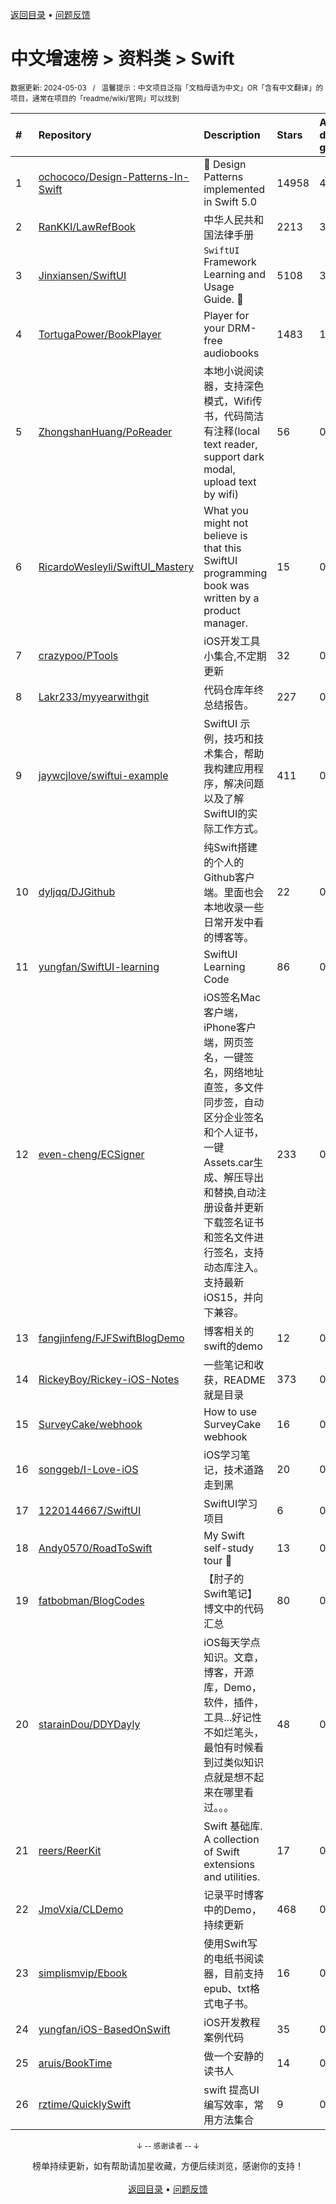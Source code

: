 <a href="https://github.com/GrowingGit/GitHub-Chinese-Top-Charts#github中文排行榜">返回目录</a> • <a href="/content/docs/feedback.md">问题反馈</a>

# 中文增速榜 > 资料类 > Swift
<sub>数据更新: 2024-05-03&nbsp;&nbsp;&nbsp;/&nbsp;&nbsp;&nbsp;温馨提示：中文项目泛指「文档母语为中文」OR「含有中文翻译」的项目，通常在项目的「readme/wiki/官网」可以找到</sub>

|#|Repository|Description|Stars|Average daily growth|Updated|
|:-|:-|:-|:-|:-|:-|
|1|[ochococo/Design-Patterns-In-Swift](https://github.com/ochococo/Design-Patterns-In-Swift)|📖 Design Patterns implemented in Swift 5.0|14958|4|2024-01-18|
|2|[RanKKI/LawRefBook](https://github.com/RanKKI/LawRefBook)|中华人民共和国法律手册|2213|3|2023-12-31|
|3|[Jinxiansen/SwiftUI](https://github.com/Jinxiansen/SwiftUI)|`SwiftUI` Framework  Learning and Usage Guide. 🚀 |5108|3|2024-02-17|
|4|[TortugaPower/BookPlayer](https://github.com/TortugaPower/BookPlayer)|Player for your DRM-free audiobooks|1483|1|2024-04-28|
|5|[ZhongshanHuang/PoReader](https://github.com/ZhongshanHuang/PoReader)|本地小说阅读器，支持深色模式，Wifi传书，代码简洁有注释(local text reader, support dark modal, upload text by wifi)|56|0|2023-12-04|
|6|[RicardoWesleyli/SwiftUI_Mastery](https://github.com/RicardoWesleyli/SwiftUI_Mastery)|What you might not believe is that this SwiftUI programming book was written by a product manager.|15|0|2024-02-16|
|7|[crazypoo/PTools](https://github.com/crazypoo/PTools)|iOS开发工具小集合,不定期更新|32|0|2024-05-01|
|8|[Lakr233/myyearwithgit](https://github.com/Lakr233/myyearwithgit)|代码仓库年终总结报告。|227|0|2023-12-24|
|9|[jaywcjlove/swiftui-example](https://github.com/jaywcjlove/swiftui-example)|SwiftUI 示例，技巧和技术集合，帮助我构建应用程序，解决问题以及了解SwiftUI的实际工作方式。|411|0|2024-04-23|
|10|[dyljqq/DJGithub](https://github.com/dyljqq/DJGithub)|纯Swift搭建的个人的Github客户端。里面也会本地收录一些日常开发中看的博客等。|22|0|2024-04-15|
|11|[yungfan/SwiftUI-learning](https://github.com/yungfan/SwiftUI-learning)|SwiftUI Learning Code|86|0|2024-04-18|
|12|[even-cheng/ECSigner](https://github.com/even-cheng/ECSigner)|iOS签名Mac客户端，iPhone客户端，网页签名，一键签名，网络地址直签，多文件同步签，自动区分企业签名和个人证书，一键Assets.car生成、解压导出和替换,自动注册设备并更新下载签名证书和签名文件进行签名，支持动态库注入。支持最新iOS15，并向下兼容。|233|0|2023-12-25|
|13|[fangjinfeng/FJFSwiftBlogDemo](https://github.com/fangjinfeng/FJFSwiftBlogDemo)|博客相关的swift的demo|12|0|2023-11-22|
|14|[RickeyBoy/Rickey-iOS-Notes](https://github.com/RickeyBoy/Rickey-iOS-Notes)|一些笔记和收获，README 就是目录|373|0|2024-04-28|
|15|[SurveyCake/webhook](https://github.com/SurveyCake/webhook)|How to use SurveyCake webhook|16|0|2024-01-23|
|16|[songgeb/I-Love-iOS](https://github.com/songgeb/I-Love-iOS)|iOS学习笔记，技术道路走到黑|20|0|2024-02-04|
|17|[1220144667/SwiftUI](https://github.com/1220144667/SwiftUI)|SwiftUI学习项目|6|0|2023-11-16|
|18|[Andy0570/RoadToSwift](https://github.com/Andy0570/RoadToSwift)|My Swift self-study tour 🤪 |13|0|2023-11-08|
|19|[fatbobman/BlogCodes](https://github.com/fatbobman/BlogCodes)|【肘子的Swift笔记】博文中的代码汇总|80|0|2024-04-02|
|20|[starainDou/DDYDayly](https://github.com/starainDou/DDYDayly)|iOS每天学点知识。文章，博客，开源库，Demo，软件，插件，工具...好记性不如烂笔头，最怕有时候看到过类似知识点就是想不起来在哪里看过。。。|48|0|2024-03-29|
|21|[reers/ReerKit](https://github.com/reers/ReerKit)|Swift 基础库. A collection of Swift extensions and utilities.|17|0|2024-04-26|
|22|[JmoVxia/CLDemo](https://github.com/JmoVxia/CLDemo)|记录平时博客中的Demo，持续更新|468|0|2024-04-01|
|23|[simplismvip/Ebook](https://github.com/simplismvip/Ebook)|使用Swift写的电纸书阅读器，目前支持epub、txt格式电子书。|16|0|2024-04-09|
|24|[yungfan/iOS-BasedOnSwift](https://github.com/yungfan/iOS-BasedOnSwift)|iOS开发教程案例代码|35|0|2024-04-18|
|25|[aruis/BookTime](https://github.com/aruis/BookTime)|做一个安静的读书人|14|0|2024-01-05|
|26|[rztime/QuicklySwift](https://github.com/rztime/QuicklySwift)|swift 提高UI编写效率，常用方法集合|9|0|2024-04-15|

<div align="center">
    <p><sub>↓ -- 感谢读者 -- ↓</sub></p>
    榜单持续更新，如有帮助请加星收藏，方便后续浏览，感谢你的支持！
</div>

<br/>

<div align="center"><a href="https://github.com/GrowingGit/GitHub-Chinese-Top-Charts#github中文排行榜">返回目录</a> • <a href="/content/docs/feedback.md">问题反馈</a></div>
